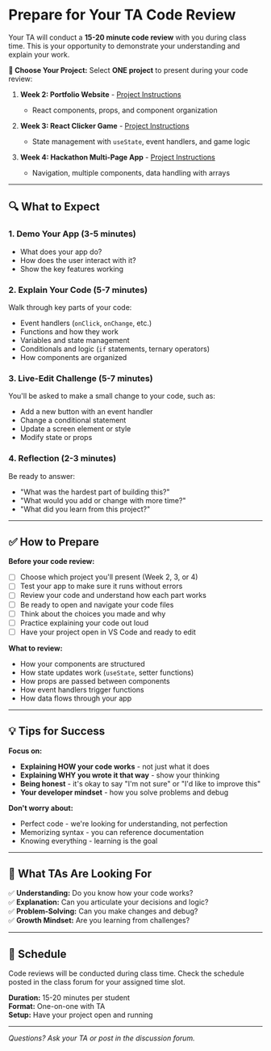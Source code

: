 # Prepare for Your TA Code Review

Your TA will conduct a **15-20 minute code review** with you during class time. This is your opportunity to demonstrate your understanding and explain your work.

**📂 Choose Your Project:** Select **ONE project** to present during your code review:

1. **Week 2: Portfolio Website** - [Project Instructions](https://rmccrear.github.io/codex-lv3-may-2025/week2/mini-project-portfolio/README.html)
   - React components, props, and component organization
   
2. **Week 3: React Clicker Game** - [Project Instructions](https://rmccrear.github.io/codex-lv3-may-2025/week3/react-clicker-game-mini-project/react-clicker-game-lv-1.html)
   - State management with `useState`, event handlers, and game logic
   
3. **Week 4: Hackathon Multi-Page App** - [Project Instructions](https://rmccrear.github.io/codex-lv3-may-2025/week4/week4-day-2-activity.html)
   - Navigation, multiple components, data handling with arrays

---

## 🔍 What to Expect

### 1. **Demo Your App (3-5 minutes)**
- What does your app do?
- How does the user interact with it?
- Show the key features working

### 2. **Explain Your Code (5-7 minutes)**
Walk through key parts of your code:
- Event handlers (`onClick`, `onChange`, etc.)
- Functions and how they work
- Variables and state management
- Conditionals and logic (`if` statements, ternary operators)
- How components are organized

### 3. **Live-Edit Challenge (5-7 minutes)**
You'll be asked to make a small change to your code, such as:
- Add a new button with an event handler
- Change a conditional statement
- Update a screen element or style
- Modify state or props

### 4. **Reflection (2-3 minutes)**
Be ready to answer:
- "What was the hardest part of building this?"
- "What would you add or change with more time?"
- "What did you learn from this project?"

---

## ✅ How to Prepare

**Before your code review:**
- [ ] Choose which project you'll present (Week 2, 3, or 4)
- [ ] Test your app to make sure it runs without errors
- [ ] Review your code and understand how each part works
- [ ] Be ready to open and navigate your code files
- [ ] Think about the choices you made and why
- [ ] Practice explaining your code out loud
- [ ] Have your project open in VS Code and ready to edit

**What to review:**
- How your components are structured
- How state updates work (`useState`, setter functions)
- How props are passed between components
- How event handlers trigger functions
- How data flows through your app

---

## 💡 Tips for Success

**Focus on:**
- **Explaining HOW your code works** - not just what it does
- **Explaining WHY you wrote it that way** - show your thinking
- **Being honest** - it's okay to say "I'm not sure" or "I'd like to improve this"
- **Your developer mindset** - how you solve problems and debug

**Don't worry about:**
- Perfect code - we're looking for understanding, not perfection
- Memorizing syntax - you can reference documentation
- Knowing everything - learning is the goal

---

## 🎯 What TAs Are Looking For

✅ **Understanding:** Do you know how your code works?  
✅ **Explanation:** Can you articulate your decisions and logic?  
✅ **Problem-Solving:** Can you make changes and debug?  
✅ **Growth Mindset:** Are you learning from challenges?

---

## 📅 Schedule

Code reviews will be conducted during class time. Check the schedule posted in the class forum for your assigned time slot.

**Duration:** 15-20 minutes per student  
**Format:** One-on-one with TA  
**Setup:** Have your project open and running

---

*Questions? Ask your TA or post in the discussion forum.*
